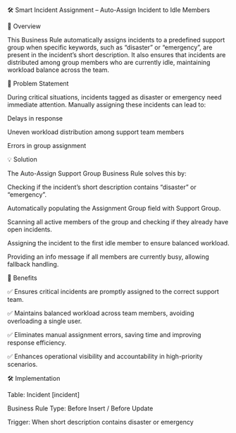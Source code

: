 🛠️ Smart Incident Assignment – Auto-Assign Incident to Idle Members

📘 Overview

This Business Rule automatically assigns incidents to a predefined support group when specific keywords, such as “disaster” or “emergency”, are present in the incident’s short description. It also ensures that incidents are distributed among group members who are currently idle, maintaining workload balance across the team.

🧩 Problem Statement

During critical situations, incidents tagged as disaster or emergency need immediate attention.
Manually assigning these incidents can lead to:

Delays in response

Uneven workload distribution among support team members

Errors in group assignment

💡 Solution

The Auto-Assign Support Group Business Rule solves this by:

Checking if the incident’s short description contains “disaster” or “emergency”.

Automatically populating the Assignment Group field with Support Group.

Scanning all active members of the group and checking if they already have open incidents.

Assigning the incident to the first idle member to ensure balanced workload.

Providing an info message if all members are currently busy, allowing fallback handling.

🚀 Benefits

✅ Ensures critical incidents are promptly assigned to the correct support team.

✅ Maintains balanced workload across team members, avoiding overloading a single user.

✅ Eliminates manual assignment errors, saving time and improving response efficiency.

✅ Enhances operational visibility and accountability in high-priority scenarios.

🛠️ Implementation

Table: Incident [incident]

Business Rule Type: Before Insert / Before Update

Trigger: When short description contains disaster or emergency
